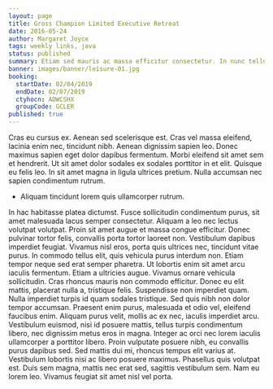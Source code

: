 ```yaml
---
layout: page
title: Gross Champion Limited Executive Retreat
date: 2016-05-24
author: Margaret Joyce
tags: weekly links, java
status: published
summary: Etiam sed mauris ac massa efficitur consectetur. In nunc tellus.
banner: images/banner/leisure-01.jpg
booking:
  startDate: 02/04/2019
  endDate: 02/07/2019
  ctyhocn: ADWCSHX
  groupCode: GCLER
published: true
---
```

Cras eu cursus ex. Aenean sed scelerisque est. Cras vel massa eleifend, lacinia enim nec, tincidunt nibh. Aenean dignissim sapien leo. Donec maximus sapien eget dolor dapibus fermentum. Morbi eleifend sit amet sem et hendrerit. Ut sit amet dolor sodales ex sodales porttitor in et elit. Quisque eu felis leo. In sit amet magna in ligula ultrices pretium. Nulla accumsan nec sapien condimentum rutrum.

* Aliquam tincidunt lorem quis ullamcorper rutrum.

In hac habitasse platea dictumst. Fusce sollicitudin condimentum purus, sit amet malesuada lacus semper consectetur. Aliquam a leo nec lectus volutpat volutpat. Proin sit amet augue et massa congue efficitur. Donec pulvinar tortor felis, convallis porta tortor laoreet non. Vestibulum dapibus imperdiet feugiat. Vivamus nisl eros, porta quis ultrices nec, tincidunt vitae purus. In commodo tellus elit, quis vehicula purus interdum non. Etiam tempor neque sed erat semper pharetra. Ut lobortis enim sit amet arcu iaculis fermentum. Etiam a ultricies augue. Vivamus ornare vehicula sollicitudin. Cras rhoncus mauris non commodo efficitur. Donec eu elit mattis, placerat nulla a, tristique felis.
Suspendisse non imperdiet quam. Nulla imperdiet turpis id quam sodales tristique. Sed quis nibh non dolor tempor accumsan. Praesent enim purus, malesuada et odio vel, eleifend faucibus enim. Aliquam purus velit, mollis ac ex nec, iaculis imperdiet arcu. Vestibulum euismod, nisi id posuere mattis, tellus turpis condimentum libero, nec dignissim metus eros in magna. Integer ac orci nec lorem iaculis ullamcorper a porttitor libero. Proin vulputate posuere nibh, eu convallis purus dapibus sed. Sed mattis dui mi, rhoncus tempus elit varius at. Vestibulum lobortis nisi ac libero posuere maximus. Phasellus quis volutpat est. Duis sem magna, mattis nec erat sed, sagittis vestibulum sem. Nam eu lorem leo. Vivamus feugiat sit amet nisl vel porta.
